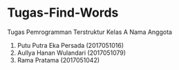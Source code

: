 # Tugas-Find-Words
Tugas Pemrogramman Terstruktur
Kelas A 
Nama Anggota 
  1. Putu Putra Eka Persada (2017051016)
  2. Aullya Hanan Wulandari (2017051079)
  3. Rama Pratama (2017051042)
